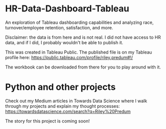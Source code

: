# HR-Data-Dashboard-Tableau
An exploration of Tableau dashboarding capabilities and analyzing race, turnover/employee retention, satisfaction, and more.

Disclaimer: the data is from here and is not real. I did not have access to HR data, and if I did, I probably wouldn't be able to publish it.

This was created in Tableau Public. The published file is on my Tableau profile here: https://public.tableau.com/profile/riley.predum#!/

The workbook can be downloaded from there for you to play around with it.

# Python and other projects
Check out my Medium articles in Towards Data Science where I walk through my projects and explain my thought processes: https://towardsdatascience.com/search?q=Riley%20Predum 

The story for this project is coming soon!

